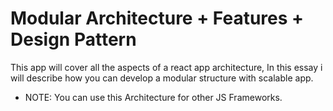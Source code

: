 # Modular Architecture + Features + Design Pattern
This app will cover all the aspects of a react app architecture, In this essay i will describe how you can develop a modular structure with scalable app.

- NOTE: You can use this Architecture for other JS Frameworks.  

